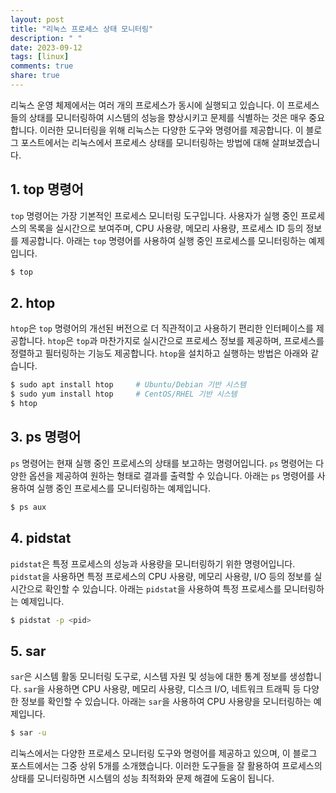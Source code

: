 ```yaml
---
layout: post
title: "리눅스 프로세스 상태 모니터링"
description: " "
date: 2023-09-12
tags: [linux]
comments: true
share: true
---
```


리눅스 운영 체제에서는 여러 개의 프로세스가 동시에 실행되고 있습니다. 이 프로세스들의 상태를 모니터링하여 시스템의 성능을 향상시키고 문제를 식별하는 것은 매우 중요합니다. 이러한 모니터링을 위해 리눅스는 다양한 도구와 명령어를 제공합니다. 이 블로그 포스트에서는 리눅스에서 프로세스 상태를 모니터링하는 방법에 대해 살펴보겠습니다.

## 1. top 명령어

`top` 명령어는 가장 기본적인 프로세스 모니터링 도구입니다. 사용자가 실행 중인 프로세스의 목록을 실시간으로 보여주며, CPU 사용량, 메모리 사용량, 프로세스 ID 등의 정보를 제공합니다. 아래는 `top` 명령어를 사용하여 실행 중인 프로세스를 모니터링하는 예제입니다.

```bash
$ top
```

## 2. htop

`htop`은 `top` 명령어의 개선된 버전으로 더 직관적이고 사용하기 편리한 인터페이스를 제공합니다. `htop`은 `top`과 마찬가지로 실시간으로 프로세스 정보를 제공하며, 프로세스를 정렬하고 필터링하는 기능도 제공합니다. `htop`을 설치하고 실행하는 방법은 아래와 같습니다.

```bash
$ sudo apt install htop     # Ubuntu/Debian 기반 시스템
$ sudo yum install htop     # CentOS/RHEL 기반 시스템
$ htop
```

## 3. ps 명령어

`ps` 명령어는 현재 실행 중인 프로세스의 상태를 보고하는 명령어입니다. `ps` 명령어는 다양한 옵션을 제공하여 원하는 형태로 결과를 출력할 수 있습니다. 아래는 `ps` 명령어를 사용하여 실행 중인 프로세스를 모니터링하는 예제입니다.

```bash
$ ps aux
```

## 4. pidstat

`pidstat`은 특정 프로세스의 성능과 사용량을 모니터링하기 위한 명령어입니다. `pidstat`을 사용하면 특정 프로세스의 CPU 사용량, 메모리 사용량, I/O 등의 정보를 실시간으로 확인할 수 있습니다. 아래는 `pidstat`을 사용하여 특정 프로세스를 모니터링하는 예제입니다.

```bash
$ pidstat -p <pid>
```

## 5. sar

`sar`은 시스템 활동 모니터링 도구로, 시스템 자원 및 성능에 대한 통계 정보를 생성합니다. `sar`을 사용하면 CPU 사용량, 메모리 사용량, 디스크 I/O, 네트워크 트래픽 등 다양한 정보를 확인할 수 있습니다. 아래는 `sar`을 사용하여 CPU 사용량을 모니터링하는 예제입니다.

```bash
$ sar -u
```

리눅스에서는 다양한 프로세스 모니터링 도구와 명령어를 제공하고 있으며, 이 블로그 포스트에서는 그중 상위 5개를 소개했습니다. 이러한 도구들을 잘 활용하여 프로세스의 상태를 모니터링하면 시스템의 성능 최적화와 문제 해결에 도움이 됩니다.